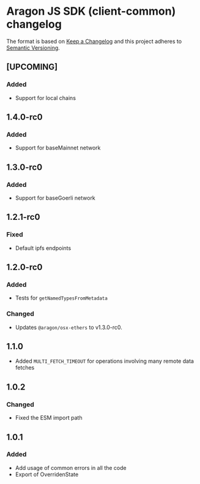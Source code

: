 # Aragon JS SDK (client-common) changelog

The format is based on [Keep a Changelog](http://keepachangelog.com/) and this project adheres to [Semantic Versioning](http://semver.org/).

<!--
TEMPLATE:
(Leave "## [UPCOMING]" first and describe the changes below it)

### Added
- Feature 1, 2, 3

### Changed
- Change 1, 2, 3

### Fixed
- Fix 1, 2, 3
-->

## [UPCOMING]
### Added
- Support for local chains
## 1.4.0-rc0
### Added
- Support for baseMainnet network
## 1.3.0-rc0
### Added
- Support for baseGoerli network
## 1.2.1-rc0
### Fixed
- Default ipfs endpoints
## 1.2.0-rc0
### Added
- Tests for `getNamedTypesFromMetadata`
### Changed
- Updates `@aragon/osx-ethers` to v1.3.0-rc0.

## 1.1.0
- Added `MULTI_FETCH_TIMEOUT` for operations involving many remote data fetches

## 1.0.2
### Changed
- Fixed the ESM import path

## 1.0.1
### Added
- Add usage of common errors in all the code
- Export of OverridenState
